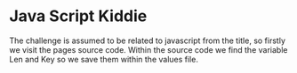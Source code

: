 # Java Script Kiddie

The challenge is assumed to be related to javascript from the title, so firstly we visit the pages source code. 
Within the source code we find the variable Len and Key so we save them within the values file.
